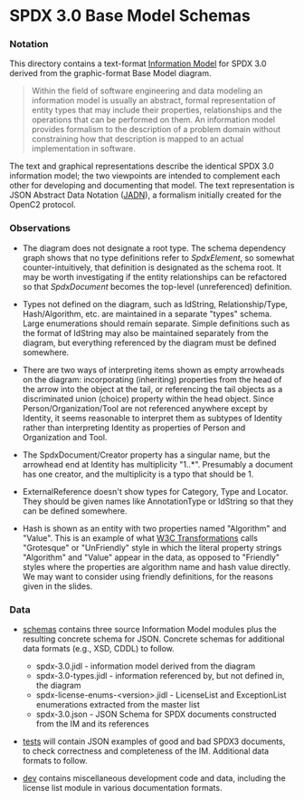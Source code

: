 # SPDX 3.0 Base Model Schemas

### Notation

This directory contains a text-format [Information Model](https://en.wikipedia.org/wiki/Information_model)
for SPDX 3.0 derived from the graphic-format Base Model diagram.

> Within the field of software engineering and data modeling an information model is usually an abstract,
> formal representation of entity types that may include their properties, relationships and the operations
> that can be performed on them.
> An information model provides formalism to the description of a problem domain without constraining how
> that description is mapped to an actual implementation in software.

The text and graphical representations describe the identical SPDX 3.0 information model; the two viewpoints are
intended to complement each other for developing and documenting that model. The text representation is
JSON Abstract Data Notation ([JADN](https://github.com/oasis-tcs/openc2-jadn/blob/working/jadn-v1.0-wd01.md)),
a formalism initially created for the OpenC2 protocol.

### Observations

* The diagram does not designate a root type. The schema dependency graph shows that no type definitions refer
to *SpdxElement*, so somewhat counter-intuitively, that definition is designated as the schema root. It may be
worth investigating if the entity relationships can be refactored so that *SpdxDocument* becomes the top-level
(unreferenced) definition.

* Types not defined on the diagram, such as IdString, Relationship/Type, Hash/Algorithm, etc. are maintained
in a separate "types" schema. Large enumerations should remain separate. Simple definitions such as the format
of IdString may also be maintained separately from the diagram, but everything referenced by the diagram must
be defined somewhere.

* There are two ways of interpreting items shown as empty arrowheads on the diagram: incorporating (inheriting)
properties from the head of the arrow into the object at the tail, or referencing the tail objects as a
discriminated union (choice) property within the head object.  Since Person/Organization/Tool are not
referenced anywhere except by Identity, it seems reasonable to interpret them as subtypes of Identity
rather than interpreting Identity as properties of Person and Organization and Tool.

* The SpdxDocument/Creator property has a singular name, but the arrowhead end at Identity has multiplicity
"1..*".  Presumably a document has one creator, and the multiplicity is a typo that should be 1.

* ExternalReference doesn't show types for Category, Type and Locator. They should be given names like
AnnotationType or IdString so that they can be defined somewhere.

* Hash is shown as an entity with two properties named "Algorithm" and "Value".  This is an example of what
[W3C Transformations](https://www.w3.org/2011/10/integration-workshop/s/ExperienceswithJSONandXMLTransformations.v08.pdf)
calls "Grotesque" or "UnFriendly" style in which the literal property strings "Algorithm"
and "Value" appear in the data, as opposed to "Friendly" styles where the properties are algorithm name and
hash value directly.  We may want to consider using friendly definitions, for the reasons given in the slides.

### Data

* [schemas](schemas) contains three source Information Model modules plus the resulting concrete schema for JSON.
Concrete schemas for additional data formats (e.g., XSD, CDDL) to follow.
    * spdx-3.0.jidl - information model derived from the diagram
    * spdx-3.0-types.jidl - information referenced by, but not defined in, the diagram
    * spdx-license-enums-\<version\>.jidl - LicenseList and ExceptionList enumerations extracted from the master list
    * spdx-3.0.json - JSON Schema for SPDX documents constructed from the IM and its references

* [tests](tests) will contain JSON examples of good and bad SPDX3 documents,
to check correctness and completeness of the IM.  Additional data formats to follow.

* [dev](dev) contains miscellaneous development code and data, including the license list module
in various documentation formats.
